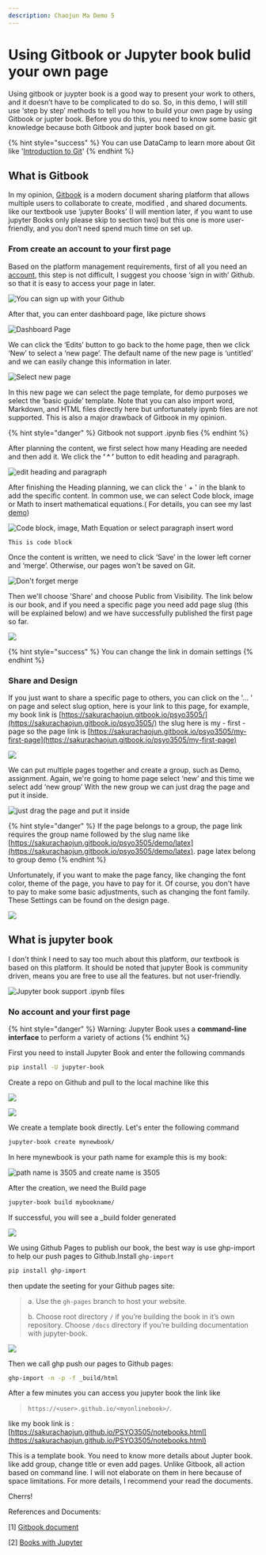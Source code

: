 ```yaml
---
description: Chaojun Ma Demo 5
---
```


# Using Gitbook or Jupyter book bulid your own page

Using gitbook or juypter book is a good way to present your work to others, and it doesn’t have to be complicated to do so. So, in this demo, I will still use ‘step by step’ methods to tell you how to build your own page by using Gitbook or jupter book. Before you do this, you need to know some basic git knowledge because both Gitbook and jupter book based on git.

{% hint style="success" %}
You can use DataCamp to learn more about Git like  '[Introduction to Git](https://learn.datacamp.com/courses/introduction-to-git)' 
{% endhint %}

## What is Gitbook

In my opinion, [Gitbook](https://www.gitbook.com) is a modern document sharing platform that allows multiple users to collaborate to create, modified , and shared documents. like our textbook use ‘jupyter Books’ \(I will mention later, if you want to use jupyter Books only please skip to section two\) but this one is more user-friendly, and you don’t need spend much time on set up.

### From create an account to your first page

Based on the platform management requirements, first of all you need an [account](https://app.gitbook.com/join?utm_source=homepage&utm_medium=header&utm_content=signup), this step is not difficult, I suggest you choose ‘sign in with’ Github. so that it is easy to access your page in later.

![You can sign up with your Github ](../.gitbook/assets/image%20%2818%29.png)

After that, you can enter dashboard page, like picture shows

![Dashboard Page](../.gitbook/assets/image%20%2819%29.png)

We can click the ‘Edits’ button to go back to the home page, then we click ‘New’ to select a ‘new page’. The default name of the new page is ‘untitled’ and we can easily change this information in later.

![Select new page](../.gitbook/assets/image%20%2813%29.png)

In this new page we can select the page template, for demo purposes we select the ‘basic guide’ template. Note that you can also import word, Markdown, and HTML files directly here but unfortunately ipynb files are not supported. This is also a major drawback of Gitbook in my opinion.

{% hint style="danger" %}
Gitbook not support .ipynb fies 
{% endhint %}

After planning the content, we first select how many Heading are needed and then add it. We click the **‘ ^ ’** button to edit heading and paragraph.

![edit heading and paragraph](../.gitbook/assets/image%20%2814%29.png)

After finishing the Heading planning, we can click the ' + ' in the blank to add the specific content. In common use, we can select Code block, image or Math to insert mathematical equations.\( For details, you can see my last[ demo](https://sakurachaojun.gitbook.io/psyo3505/demo/latex)\)

![Code block, image, Math Equation or select paragraph insert word](../.gitbook/assets/image%20%284%29.png)

```text
This is code block 
```

Once the content is written, we need to click ‘Save’ in the lower left corner and ‘merge’. Otherwise, our pages won't be saved on Git.

![Don&apos;t forget merge ](../.gitbook/assets/image%20%288%29.png)

Then we'll choose 'Share' and choose Public from Visibility. The link below is our book, and if you need a specific page you need add page slug \(this will be explained below\) and we have successfully published the first page so far.

![](../.gitbook/assets/image%20%2825%29.png)

{% hint style="success" %}
You can change the link in domain settings 
{% endhint %}

### Share and Design 

If you just want to share a specific page to others, you can click on the '... ' on page and select slug option, here is your link to this page, for example, my book link is [https://sakurachaojun.gitbook.io/psyo3505/](https://sakurachaojun.gitbook.io/psyo3505/) the slug here is my - first - page so the page link is [https://sakurachaojun.gitbook.io/psyo3505/my-first-page](https://sakurachaojun.gitbook.io/psyo3505/my-first-page)

![](../.gitbook/assets/image%20%289%29.png)

We can put multiple pages together and create a group, such as Demo, assignment. Again, we're going to home page select ‘new’ and this time we select add ‘new group’ With the new group we can just drag the page and put it inside.

![ just drag the page and put it inside](../.gitbook/assets/image%20%2810%29.png)

{% hint style="danger" %}
 If the page belongs to a group, the page link requires the group name followed by the slug name like [https://sakurachaojun.gitbook.io/psyo3505/demo/latex](https://sakurachaojun.gitbook.io/psyo3505/demo/latex). page latex belong to group demo 
{% endhint %}

Unfortunately, if you want to make the page fancy, like changing the font color, theme of the page, you have to pay for it. Of course, you don't have to pay to make some basic adjustments, such as changing the font family. These Settings can be found on the design page.

![](../.gitbook/assets/image%20%2816%29.png)

## What is jupyter book

I don't think I need to say too much about this platform, our textbook is based on this platform. It should be noted that jupyter Book is community driven, means you are free to use all the features. but not user-friendly.

![Jupyter book support .ipynb files ](../.gitbook/assets/image%20%286%29.png)

### No account and your first page

{% hint style="danger" %}
Warning: Jupyter Book uses a **command-line interface** to perform a variety of actions
{% endhint %}

First you need to install Jupyter Book and enter the following commands

```bash
pip install -U jupyter-book
```

Create a repo on Github and pull to the local machine like this 

![](../.gitbook/assets/image%20%287%29.png)

![](../.gitbook/assets/image%20%2823%29.png)

We create a template book directly. Let's enter the following command

```bash
jupyter-book create mynewbook/
```

In here mynewbook is your path name for example this is my book:

![path name is 3505 and create name is 3505 ](../.gitbook/assets/image%20%2820%29.png)

After the creation, we need the Build page

```bash
jupyter-book build mybookname/
```

If successful, you will see a \_build folder generated

![](../.gitbook/assets/image%20%283%29.png)

We using Github Pages to publish our book, the best way is use ghp-import to help our push pages to Github.Install `ghp-import`

```bash
pip install ghp-import
```

then update the seeting for your Github pages site: 

> a. Use the `gh-pages` branch to host your website.
>
> b. Choose root directory `/` if you’re building the book in it’s own repository. Choose `/docs` directory if you’re building documentation with jupyter-book.

![](../.gitbook/assets/image%20%2821%29.png)

Then we call ghp push our pages to Github pages:

```bash
ghp-import -n -p -f _build/html
```

After a few minutes you can access you jupyter book the link like 

> `https://<user>.github.io/<myonlinebook>/`.

like my book link is : [https://sakurachaojun.github.io/PSYO3505/notebooks.html](https://sakurachaojun.github.io/PSYO3505/notebooks.html)

This is a template book. You need to know more details about Jupter book. like add group, change title or even add pages. Unlike Gitbook, all action based on command line. I will not elaborate on them in here because of space limitations. For more details, I recommend your read the documents.

Cherrs!

References and Documents:

\[1\] [Gitbook document ](https://docs.gitbook.com)

\[2\] [Books with Jupyter](https://jupyterbook.org/intro.html)



